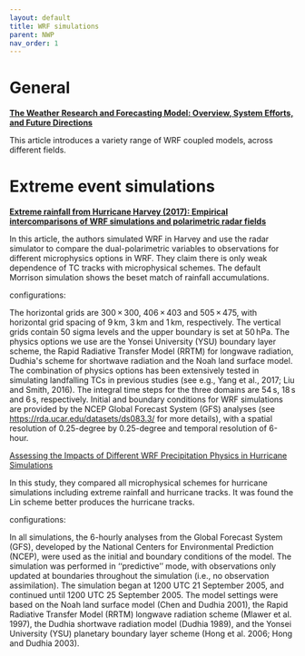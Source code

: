 ```yaml
---
layout: default
title: WRF simulations
parent: NWP
nav_order: 1
---
```


# General

[__The Weather Research and Forecasting Model: Overview, System Efforts, and Future Directions__](https://journals.ametsoc.org/view/journals/bams/98/8/bams-d-15-00308.1.xml#bib8)

This article introduces a variety range of WRF coupled models, across different fields.

# Extreme event simulations

[__Extreme rainfall from Hurricane Harvey (2017): Empirical intercomparisons of WRF simulations and polarimetric radar fields__](https://www.sciencedirect.com/science/article/pii/S0169809518314327#bb0210)

In this article, the authors simulated WRF in Harvey and use the radar simulator to compare the dual-polarimetric variables to observations for different microphysics options in WRF. They claim there is only weak dependence of TC tracks with microphysical schemes. The default Morrison simulation shows the beset match of rainfall accumulations.

configurations:

The horizontal grids are 300 × 300, 406 × 403 and 505 × 475, with horizontal grid spacing of 9 km, 3 km and 1 km, respectively. The vertical grids contain 50 sigma levels and the upper boundary is set at 50 hPa. The physics options we use are the Yonsei University (YSU) boundary layer scheme, the Rapid Radiative Transfer Model (RRTM) for longwave radiation, Dudhia's scheme for shortwave radiation and the Noah land surface model. The combination of physics options has been extensively tested in simulating landfalling TCs in previous studies (see e.g., Yang et al., 2017; Liu and Smith, 2016). The integral time steps for the three domains are 54 s, 18 s and 6 s, respectively. Initial and boundary conditions for WRF simulations are provided by the NCEP Global Forecast System (GFS) analyses (see https://rda.ucar.edu/datasets/ds083.3/ for more details), with a spatial resolution of 0.25-degree by 0.25-degree and temporal resolution of 6-hour.

[Assessing the Impacts of Different WRF Precipitation Physics in Hurricane Simulations](https://journals.ametsoc.org/view/journals/wefo/27/4/waf-d-10-05000_1.xml)

In this study, they compared all microphysical schemes for hurricane simulations including extreme rainfall and hurricane tracks. It was found the Lin scheme better produces the hurricane tracks.

configurations:

In all simulations, the 6-hourly analyses from the Global Forecast System (GFS), developed by the National Centers for Environmental Prediction (NCEP), were used as the initial and boundary conditions of the model. The simulation was performed in ‘‘predictive’’ mode, with observations only updated at boundaries throughout the simulation (i.e., no observation assimilation). The simulation began at 1200 UTC 21 September 2005, and continued until 1200 UTC 25 September 2005. The model settings were based on the Noah land surface model (Chen and Dudhia 2001), the Rapid Radiative Transfer Model (RRTM) longwave radiation scheme (Mlawer et al. 1997), the Dudhia shortwave radiation model (Dudhia 1989), and the Yonsei University (YSU) planetary boundary layer scheme (Hong et al. 2006; Hong and Dudhia 2003).

 
